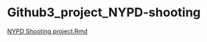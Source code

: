 # Github3_project_NYPD-shooting

[NYPD Shooting project.Rmd](https://github.com/azullah/Github3_project_NYPD-shooting)
